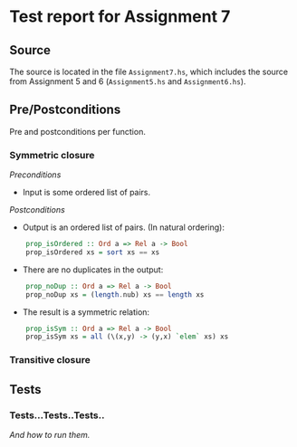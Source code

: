 # Test report for Assignment 7

## Source
The source is located in the file `Assignment7.hs`, which includes the source from Assignment 5 and 6 (`Assignment5.hs` and `Assignment6.hs`).

## Pre/Postconditions
Pre and postconditions per function.

### Symmetric closure
*Preconditions*

- Input is some ordered list of pairs.

*Postconditions*

- Output is an ordered list of pairs. (In natural ordering):
```haskell
    prop_isOrdered :: Ord a => Rel a -> Bool
    prop_isOrdered xs = sort xs == xs
```
- There are no duplicates in the output:
```haskell
    prop_noDup :: Ord a => Rel a -> Bool
    prop_noDup xs = (length.nub) xs == length xs
```
- The result is a symmetric relation: 
```haskell
    prop_isSym :: Ord a => Rel a -> Bool
    prop_isSym xs = all (\(x,y) -> (y,x) `elem` xs) xs
```

### Transitive closure

## Tests

### Tests...Tests..Tests..
_And how to run them._
